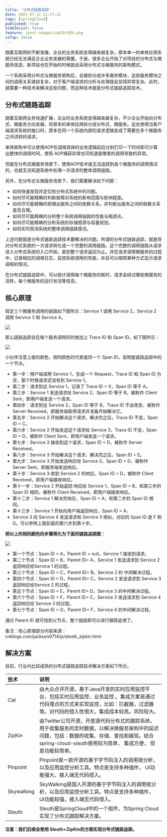 ```yaml
---
title: '分布式链路追踪'
date: 2022-07-12 21:27:12
tags: [springCloud]
published: true
hideInList: false
feature: /post-images/Lq63Gr95h.png
isTop: false
---
```

随着互联网的不断发展，企业的业务系统变得越来越复杂，原本单一的单体应用系统已经无法满足企业业务发展的需要。于是，很多企业开始了对项目的分布式与微服务改造，新项目也在开始的时候就会采用分布式与微服务的架构模式。

一个系统采用分布式与微服务架构后，会被拆分成许多服务模块，这些服务模块之间的调用关系错综复杂，对于客户端请求的分析与处理就会显得异常复杂。此时，就需要一种技术来解决这些问题，而这种技术就是分布式链路追踪技术。

## 分布式链路追踪

随着互联网业务快速扩展，企业的业务系统变得越来越复杂，不少企业开始向分布式、微服务方向发展，将原本的单体应用拆分成分布式、微服务。这也使得当客户端请求系统的接口时，原本在同一个系统内部的请求逻辑变成了需要在多个微服务之间流转的请求。

单体架构中可以使用AOP在调用具体的业务逻辑前后分别打印一下时间即可计算出整体的调用时间，使用 AOP捕获异常也可知道是哪里的调用导致的异常。

但是在分布式微服务场景下，使用AOP技术是无法追踪到各个微服务的调用情况的，也就无法知道系统中处理一次请求的整体调用链路。

另外，在分布式与微服务场景下，我们需要解决如下问题：

- 如何快速发现并定位到分布式系统中的问题。
- 如何尽可能精确的判断故障对系统的影响范围与影响程度。
- 如何尽可能精确的梳理出服务之间的依赖关系，并判断出服务之间的依赖关系是否合理。
- 如何尽可能精确的分析整个系统调用链路的性能与瓶颈点。
- 如何尽可能精确的分析系统的存储瓶颈与容量规划。
- 如何实时观测系统的整体调用链路情况。

上述问题就是分布式链路追踪技术要解决的问题。所谓的分布式链路追踪，就是将对分布式系统的一次请求转化成一个完整的调用链路。这个完整的调用链路从请求进入分布式系统的入口开始，直到整个请求返回为止。并在请求调用微服务的过程中，记录相应的调用日志，监控系统调用的性能，并且可以按照某种方式显示请求调用的情况。

在分布式链路追踪中，可以统计调用每个微服务的耗时，请求会经过哪些微服务的流转，每个微服务的运行状况等信息。

## 核心原理

假定三个微服务调用的链路如下图所示：Service 1 调用 Service 2，Service 2 调用 Service 3 和 Service 4。

![](https://tianxiawuhao.github.io/post-images/1658669279892.png)



那么链路追踪会在每个服务调用的时候加上 Trace ID 和 Span ID。如下图所示：

![](https://tianxiawuhao.github.io/post-images/1658669287303.png)



小伙伴注意上面的颜色，相同颜色的代表是同一个 Span ID，说明是链路追踪中的一个节点。

- 第一步：用户端调用 Service 1，生成一个 Request，Trace ID 和 Span ID 为空，那个时候请求还没有到 Service 1。
- 第二步：请求到达 Service 1，记录了 Trace ID = X，Span ID 等于 A。
- 第三步：Service 1 发送请求给 Service 2，Span ID 等于 B，被称作 Client Sent，即用户端发送一个请求。
- 第四步：请求到达 Service 2，Span ID 等于 B，Trace ID 不会改变，被称作 Server Received，即服务端取得请求并准备开始解决它。
- 第五步：Service 2 开始解决这个请求，解决完之后，Trace ID 不变，Span ID = C。
- 第六步：Service 2 开始发送这个请求给 Service 3，Trace ID 不变，Span ID = D，被称作 Client Sent，即用户端发送一个请求。
- 第七步：Service 3 接收到这个请求，Span ID = D，被称作 Server Received。
- 第八步：Service 3 开始解决这个请求，解决完之后，Span ID = E。
- 第九步：Service 3 开始发送响应给 Service 2，Span ID = D，被称作 Server Sent，即服务端发送响应。
- 第十步：Service 3 收到 Service 2 的响应，Span ID = D，被称作 Client Received，即用户端接收响应。
- 第十一步：Service 2 开始返回 响应给 Service 1，Span ID = B，和第三步的 Span ID 相同，被称作 Client Received，即用户端接收响应。
- 第十二步：Service 1 解决完响应，Span ID = A，和第二步的 Span ID 相同。
- 第十三步：Service 1 开始向用户端返回响应，Span ID = A、
- Service 3 向 Service 4 发送请求和 Service 3 相似，对应的 Span ID 是 F 和 G。可以参照上面前面的第六步到第十步。

**把以上的相同颜色的步骤简化为下面的链路追踪图：**

![](https://tianxiawuhao.github.io/post-images/1658669296206.png)



- 第一个节点：Span ID = A，Parent ID = null，Service 1 接收到请求。
- 第二个节点：Span ID = B，Parent ID= A，Service 1 发送请求到 Service 2 返回响应给Service 1 的过程。
- 第三个节点：Span ID = C，Parent ID= B，Service 2 的 中间解决过程。
- 第四个节点：Span ID = D，Parent ID= C，Service 2 发送请求到 Service 3 返回响应给Service 2 的过程。
- 第五个节点：Span ID = E，Parent ID= D，Service 3 的中间解决过程。
- 第六个节点：Span ID = F，Parent ID= C，Service 3 发送请求到 Service 4 返回响应给 Service 3 的过程。
- 第七个节点：Span ID = G，Parent ID= F，Service 4 的中间解决过程。

通过 Parent ID 就可找到父节点，整个链路即可以进行跟踪追溯了。

备注：核心原理部分内容来源：cnblogs.com/jackson0714/p/sleuth_zipkin.html

## 解决方案

目前，行业内比较成熟的分布式链路追踪技术解决方案如下所示。

| 技术       | 说明                                                         |
| :--------- | :----------------------------------------------------------- |
| Cat        | 由大众点评开源，基于Java开发的实时应用监控平台，包括实时应用监控，业务监控 。集成方案是通过代码埋点的方式来实现监控，比如：拦截器，过滤器等。对代码的侵入性很大，集成成本较高。风险较大。 |
| ZipKin     | 由Twitter公司开源，开放源代码分布式的跟踪系统，用于收集服务的定时数据，以解决微服务架构中的延迟问题，包括：数据的收集、存储、查找和展现。结合spring-cloud-sleuth使用较为简单， 集成方便， 但是功能较简单。 |
| Pinpoint   | Pinpoint是一款开源的基于字节码注入的调用链分析，以及应用监控分析工具。特点是支持多种插件， UI功能强大，接入端无代码侵入。 |
| Skywalking | SkyWalking是国人开源的基于字节码注入的调用链分析，以及应用监控分析工具。特点是支持多种插件， UI功能较强，接入端无代码侵入。 |
| Sleuth     | Sleuth是SpringCloud中的一个组件，为Spring Cloud实现了分布式跟踪解决方案。 |

**注意：我们后续会使用 Sleuth+ZipKin的方案实现分布式链路追踪。**